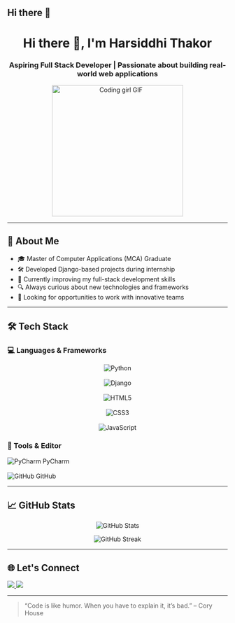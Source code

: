 ## Hi there 👋
<h1 align="center">Hi there 👋, I'm Harsiddhi Thakor</h1>
<h3 align="center">Aspiring Full Stack Developer | Passionate about building real-world web applications</h3>

<p align="center">
  <img src="https://media.giphy.com/media/qgQUggAC3Pfv687qPC/giphy.gif" width="300" alt="Coding girl GIF">
</p>

---

## 💫 About Me
- 🎓 Master of Computer Applications (MCA) Graduate  
- 🛠️ Developed Django-based projects during internship  
- 🌱 Currently improving my full-stack development skills  
- 🔍 Always curious about new technologies and frameworks  
- 💼 Looking for opportunities to work with innovative teams  

---

## 🛠️ Tech Stack

### 💻 Languages & Frameworks  
<p align="center">
  <img src="https://img.shields.io/badge/Python-3776AB?style=for-the-badge&logo=python&logoColor=white" title="Python" /> 
  <br><br>
  <img src="https://img.shields.io/badge/Django-092E20?style=for-the-badge&logo=django&logoColor=white" title="Django" /> 
  <br><br>
  <img src="https://img.shields.io/badge/HTML5-E34F26?style=for-the-badge&logo=html5&logoColor=white" title="HTML5" />  
  <br><br>
  <img src="https://img.shields.io/badge/CSS3-1572B6?style=for-the-badge&logo=css3&logoColor=white" title="CSS3" /> 
  <br><br>
  <img src="https://img.shields.io/badge/JavaScript-F7DF1E?style=for-the-badge&logo=javascript&logoColor=black" title="JavaScript" />  
</p>

### 🧰 Tools & Editor
<p>
  <img src="https://img.shields.io/badge/PyCharm-000000?style=for-the-badge&logo=pycharm&logoColor=white" title="PyCharm" />&nbsp;PyCharm  
  <br><br>
  <img src="https://img.shields.io/badge/GitHub-181717?style=for-the-badge&logo=github&logoColor=white" title="GitHub" />&nbsp;GitHub  
</p>

---

## 📈 GitHub Stats
<p align="center">
  <img src="https://github-readme-stats.vercel.app/api?username=Harsiddhi-Thakor&show_icons=true&theme=radical" alt="GitHub Stats" />
</p>

<p align="center">
  <img src="https://github-readme-streak-stats.herokuapp.com/?user=Harsiddhi-Thakor&theme=radical" alt="GitHub Streak" />
</p>

---

## 🌐 Let's Connect
<p>
  <a href="https://www.linkedin.com/in/harsiddhithakor/" target="_blank">
    <img src="https://img.shields.io/badge/-LinkedIn-blue?style=for-the-badge&logo=linkedin&logoColor=white">
  </a>
  <a href="mailto:harsiddhithakor@gmail.com">
    <img src="https://img.shields.io/badge/-Gmail-red?style=for-the-badge&logo=gmail&logoColor=white">
  </a>
</p>

---

> “Code is like humor. When you have to explain it, it’s bad.” – Cory House
